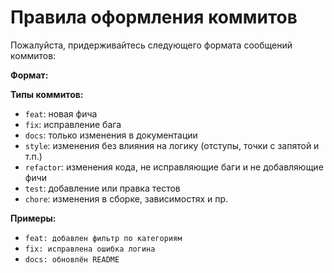 # Правила оформления коммитов

Пожалуйста, придерживайтесь следующего формата сообщений коммитов:

**Формат:**

**Типы коммитов:**
- `feat`: новая фича
- `fix`: исправление бага
- `docs`: только изменения в документации
- `style`: изменения без влияния на логику (отступы, точки с запятой и т.п.)
- `refactor`: изменения кода, не исправляющие баги и не добавляющие фичи
- `test`: добавление или правка тестов
- `chore`: изменения в сборке, зависимостях и пр.

**Примеры:**
- `feat: добавлен фильтр по категориям`
- `fix: исправлена ошибка логина`
- `docs: обновлён README`
